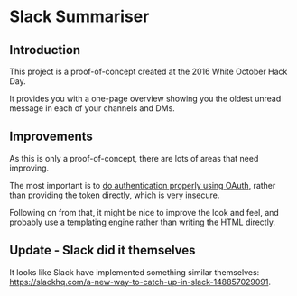 # Slack Summariser

## Introduction

This project is a proof-of-concept created at the 2016 White October Hack Day.

It provides you with a one-page overview showing you the oldest unread message in each of your channels and DMs.

## Improvements

As this is only a proof-of-concept, there are lots of areas that need improving.

The most important is to [do authentication properly using OAuth](https://api.slack.com/docs/oauth), rather than providing the token directly, which is very insecure.

Following on from that, it might be nice to improve the look and feel, and probably use a templating engine rather than writing the HTML directly.

## Update - Slack did it themselves

It looks like Slack have implemented something similar themselves: https://slackhq.com/a-new-way-to-catch-up-in-slack-148857029091.
